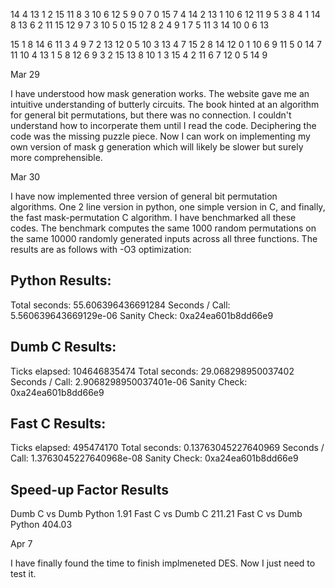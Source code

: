 14 4 13 1 2 15 11 8 3 10 6 12 5 9 0 7
0 15 7 4 14 2 13 1 10 6 12 11 9 5 3 8
4 1 14 8 13 6 2 11 15 12 9 7 3 10 5 0
15 12 8 2 4 9 1 7 5 11 3 14 10 0 6 13

15 1 8 14 6 11 3 4 9 7 2 13 12 0 5 10
3 13 4 7 15 2 8 14 12 0 1 10 6 9 11 5
0 14 7 11 10 4 13 1 5 8 12 6 9 3 2 15
13 8 10 1 3 15 4 2 11 6 7 12 0 5 14 9

Mar 29

I have understood how mask generation works. The website gave me an intuitive understanding of butterly circuits. The book hinted at an algorithm for general bit permutations, but there was no connection. I couldn't understand how to incorperate them until I read the code. Deciphering the code was the missing puzzle piece. Now I can work on implementing my own version of mask g generation which will likely be slower but surely more comprehensible. 

Mar 30

I have now implemented three version of general bit permutation algorithms. One 2 line version in python, one simple version in C, and finally, the fast mask-permutation C algorithm. I have benchmarked all these codes. The benchmark computes the same 1000 random permutations on the same 10000 randomly generated inputs across all three functions. The results are as follows with -O3 optimization:

Python Results:
---------------
Total seconds:	 55.606396436691284
Seconds / Call:	 5.560639643669129e-06
Sanity Check:	 0xa24ea601b8dd66e9

Dumb C Results:
-----------------
Ticks elapsed: 	104646835474
Total seconds: 	29.068298950037402
Seconds / Call: 2.9068298950037401e-06
Sanity Check: 	0xa24ea601b8dd66e9

Fast C Results:
-----------------
Ticks elapsed: 	495474170
Total seconds: 	0.13763045227640969
Seconds / Call: 1.3763045227640968e-08
Sanity Check: 	0xa24ea601b8dd66e9


Speed-up Factor Results
-----------------------
Dumb C vs Dumb Python	 1.91
Fast C vs Dumb C	     211.21
Fast C vs Dumb Python	 404.03

Apr 7

I have finally found the time to finish implmeneted DES. Now I just need to test it. 
